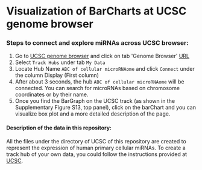 # Visualization of BarCharts at UCSC genome browser

### Steps to connect and explore miRNAs across UCSC browser:

1. Go to [UCSC genome browser](https://genome.ucsc.edu/) and click on tab 'Genome Browser' [URL](https://genome.ucsc.edu/cgi-bin/hgTracks?db=hg38&lastVirtModeType=default&lastVirtModeExtraState=&virtModeType=default&virtMode=0&nonVirtPosition=&position=chr9%3A136670602%2D136670686&hgsid=1408295531_xs8KcE4CuO2gVbsCMG1wI3UyURKp)
2. Select `Track Hubs` under tab `My Data` 
3. Locate Hub Name `ABC of cellular microRNAome` and click `Connect` under the column Display (First column)
4. After about 3 seconds, the hub `ABC of cellular microRNAome` will be connected. You can search for microRNAs based on chromosome coordinates or by their name. 
5. Once you find the BarGraph on the UCSC track (as shown in the Supplementary Figure S13, top panel), click on the barChart and you can visualize box plot and a more detailed description of the page. 

#### Description of the data in this repository:
All the files under the directory of UCSC of this repository are created to represent the expression of human primary cellular miRNAs. To create a track hub of your own data, you could follow the instructions provided at [UCSC](https://genome.ucsc.edu/goldenPath/help/hgTrackHubHelp.html#Setup).

